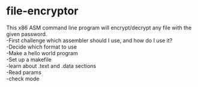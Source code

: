 # file-encryptor
This x86 ASM command line program will encrypt/decrypt any file with the given password.  
-First challenge which assembler should I use, and how do I use it?  
-Decide which format to use  
-Make a hello world program  
-Set up a makefile  
-learn about .text and .data sections  
-Read params  
-check mode  

